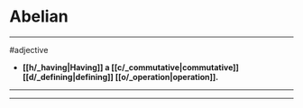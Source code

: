 # Abelian
---
#adjective
- **[[h/_having|Having]] a [[c/_commutative|commutative]] [[d/_defining|defining]] [[o/_operation|operation]].**
---
---
